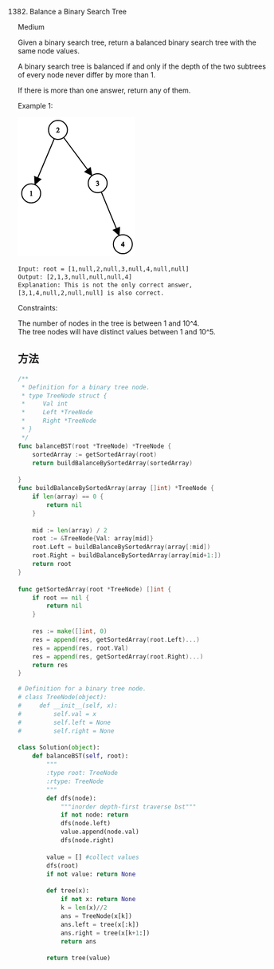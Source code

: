1382. Balance a Binary Search Tree


Medium


Given a binary search tree, return a balanced binary search tree with the same node values.

A binary search tree is balanced if and only if the depth of the two subtrees of every node never differ by more than 1.

If there is more than one answer, return any of them.

 

Example 1:

![1382](1382.png)

```
Input: root = [1,null,2,null,3,null,4,null,null]
Output: [2,1,3,null,null,null,4]
Explanation: This is not the only correct answer, [3,1,4,null,2,null,null] is also correct.
```

Constraints:

The number of nodes in the tree is between 1 and 10^4.  
The tree nodes will have distinct values between 1 and 10^5.

## 方法

```go
/**
 * Definition for a binary tree node.
 * type TreeNode struct {
 *     Val int
 *     Left *TreeNode
 *     Right *TreeNode
 * }
 */
func balanceBST(root *TreeNode) *TreeNode {
    sortedArray := getSortedArray(root)
	return buildBalanceBySortedArray(sortedArray)

}
func buildBalanceBySortedArray(array []int) *TreeNode {
	if len(array) == 0 {
		return nil
	}

	mid := len(array) / 2
	root := &TreeNode{Val: array[mid]}
	root.Left = buildBalanceBySortedArray(array[:mid])
	root.Right = buildBalanceBySortedArray(array[mid+1:])
	return root
}

func getSortedArray(root *TreeNode) []int {
	if root == nil {
		return nil
	}

	res := make([]int, 0)
	res = append(res, getSortedArray(root.Left)...)
	res = append(res, root.Val)
	res = append(res, getSortedArray(root.Right)...)
	return res
}
```




```python
# Definition for a binary tree node.
# class TreeNode(object):
#     def __init__(self, x):
#         self.val = x
#         self.left = None
#         self.right = None

class Solution(object):
    def balanceBST(self, root):
        """
        :type root: TreeNode
        :rtype: TreeNode
        """
        def dfs(node):
            """inorder depth-first traverse bst"""
            if not node: return 
            dfs(node.left)
            value.append(node.val)
            dfs(node.right)
        
        value = [] #collect values
        dfs(root)
        if not value: return None
        
        def tree(x): 
            if not x: return None
            k = len(x)//2
            ans = TreeNode(x[k])
            ans.left = tree(x[:k])
            ans.right = tree(x[k+1:])
            return ans
        
        return tree(value)
```